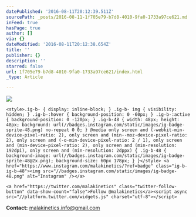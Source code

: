 ```yaml
---
datePublished: '2016-08-11T20:12:39.511Z'
sourcePath: _posts/2016-08-11-1f705e79-b7d8-4010-9fa0-1733a97ce621.md
inFeed: true
hasPage: true
author: []
via: {}
dateModified: '2016-08-11T20:12:38.654Z'
title: ''
publisher: {}
description: ''
starred: false
url: 1f705e79-b7d8-4010-9fa0-1733a97ce621/index.html
_type: Article

---
```

![](https://the-grid-user-content.s3-us-west-2.amazonaws.com/8a7ae632-60e0-478f-b54b-ee9c4c1be735.png)

    <style>.ig-b- { display: inline-block; } .ig-b- img { visibility: hidden; } .ig-b-:hover { background-position: 0 -60px; } .ig-b-:active { background-position: 0 -120px; } .ig-b-48 { width: 48px; height: 48px; background: url(//badges.instagram.com/static/images/ig-badge-sprite-48.png) no-repeat 0 0; } @media only screen and (-webkit-min-device-pixel-ratio: 2), only screen and (min--moz-device-pixel-ratio: 2), only screen and (-o-min-device-pixel-ratio: 2 / 1), only screen and (min-device-pixel-ratio: 2), only screen and (min-resolution: 192dpi), only screen and (min-resolution: 2dppx) { .ig-b-48 { background-image: url(//badges.instagram.com/static/images/ig-badge-sprite-48@2x.png); background-size: 60px 178px; } }</style> <a href="https://www.instagram.com/malakinetics/?ref=badge" class="ig-b- ig-b-48"><img src="//badges.instagram.com/static/images/ig-badge-48.png" alt="Instagram" /></a>

    <a href="https://twitter.com/malakinetics" class="twitter-follow-button" data-show-count="false">Follow @malakinetics</a><script async src="//platform.twitter.com/widgets.js" charset="utf-8"></script>

**Contact:** malakinetics.info@gmail.com